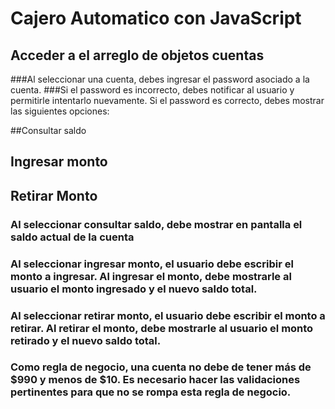 # Cajero Automatico con JavaScript
## Acceder a el arreglo de objetos cuentas
###Al seleccionar una cuenta, debes ingresar el password asociado a la cuenta.
###Si el password es incorrecto, debes notificar al usuario y permitirle intentarlo nuevamente. Si el password es correcto, debes mostrar las siguientes opciones:

##Consultar saldo
## Ingresar monto
## Retirar Monto

### Al seleccionar consultar saldo, debe mostrar en pantalla el saldo actual de la cuenta
### Al seleccionar ingresar monto, el usuario debe escribir el monto a ingresar. Al ingresar el monto, debe mostrarle al usuario el monto ingresado y el nuevo saldo total.
### Al seleccionar retirar monto, el usuario debe escribir el monto a retirar. Al retirar el monto, debe mostrarle al usuario el monto retirado y el nuevo saldo total.
### Como regla de negocio, una cuenta no debe de tener más de $990 y menos de $10. Es necesario hacer las validaciones pertinentes para que no se rompa esta regla de negocio.
